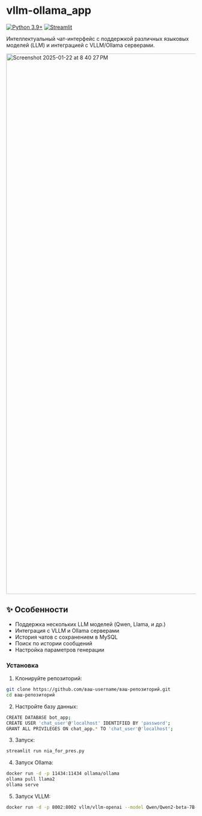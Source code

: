 # vllm-ollama_app

[![Python 3.9+](https://img.shields.io/badge/Python-3.9%2B-blue.svg)](https://www.python.org/)
[![Streamlit](https://img.shields.io/badge/Streamlit-1.23.1-FF4B4B.svg)](https://streamlit.io/)

Интеллектуальный чат-интерфейс с поддержкой различных языковых моделей (LLM) и интеграцией с VLLM/Ollama серверами.

<img width="1439" alt="Screenshot 2025-01-22 at 8 40 27 PM" src="https://github.com/user-attachments/assets/e220b8db-599f-458d-a5eb-815864dfe256" />


## ✨ Особенности

- Поддержка нескольких LLM моделей (Qwen, Llama, и др.)
- Интеграция с VLLM и Ollama серверами
- История чатов с сохранением в MySQL
- Поиск по истории сообщений
- Настройка параметров генерации

### Установка

1. Клонируйте репозиторий:
```bash
git clone https://github.com/ваш-username/ваш-репозиторий.git
cd ваш-репозиторий
```
2. Настройте базу данных:
```bash
CREATE DATABASE bot_app;
CREATE USER 'chat_user'@'localhost' IDENTIFIED BY 'password';
GRANT ALL PRIVILEGES ON chat_app.* TO 'chat_user'@'localhost';
```
3. Запуск:
```bash
streamlit run nia_for_pres.py
```
4. Запуск Ollama:
```bash
docker run -d -p 11434:11434 ollama/ollama
ollama pull llama2
ollama serve
```
5. Запуск VLLM:
```bash
docker run -d -p 8002:8002 vllm/vllm-openai --model Qwen/Qwen2-beta-7B-Chat
```

